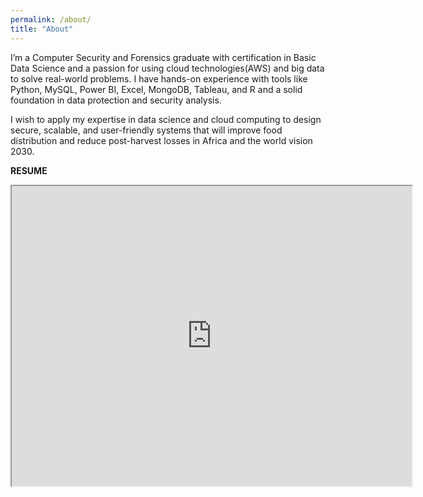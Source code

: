 ```yaml
---
permalink: /about/
title: "About"
---
```


I’m a Computer Security and Forensics graduate with certification in Basic Data Science and a passion for using cloud technologies(AWS) and big data to solve real-world problems. I have hands-on experience with tools like Python, MySQL, Power BI, Excel, MongoDB, Tableau, and R and a solid foundation in data protection and security analysis. 

I wish to apply my expertise in data science and cloud computing to design secure, scalable, and user-friendly systems that will  improve food distribution and reduce post-harvest losses in Africa and the world vision 2030.

**RESUME**
<iframe src="https://drive.google.com/file/d/1Bm0paANTGgXTw6GbvI2Emq9U3QU_oUZX/preview" width="640" height="480" allow="autoplay"></iframe>

